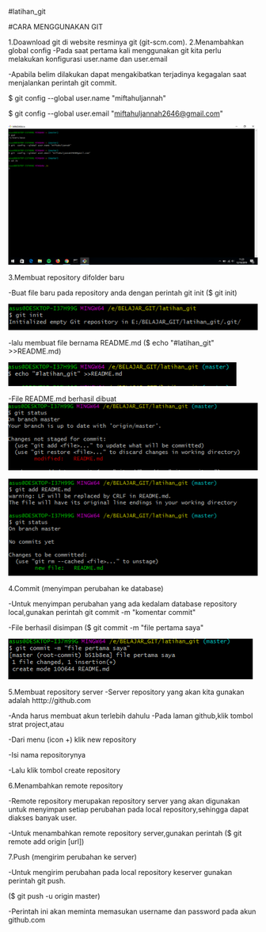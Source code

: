 #latihan_git

#CARA MENGGUNAKAN GIT

1.Doawnload git di website resminya git (git-scm.com).
2.Menambahkan global config
 -Pada saat pertama kali menggunakan git kita perlu melakukan konfigurasi user.name dan user.email
 
 -Apabila belim dilakukan dapat mengakibatkan terjadinya kegagalan saat menjalankan perintah git commit.
 
 $ git config --global user.name "miftahuljannah"
 
 $ git config --global user.email "miftahuljannah2646@gmail.com"

![gambar config](https://github.com/miftahuljannah1202/vanilla/blob/master/gambar/ss%20git%20config.png?raw=true)

3.Membuat repository difolder baru 
 
 -Buat file baru pada repository anda dengan perintah git init
  ($ git init)

![gambar git init](https://github.com/miftahuljannah1202/vanilla/blob/master/gambar/ss%203%20git%20init.PNG)

 -lalu membuat file bernama README.md
  ($ echo "#latihan_git" >>README.md)

![gambar echo](https://github.com/miftahuljannah1202/vanilla/blob/master/gambar/ss%204%20add%20readme.md.PNG)

 -File README.md berhasil dibuat
![git status](https://github.com/miftahuljannah1202/vanilla/blob/master/gambar/ss%20git%20status.PNG)

![gambar readme.md berhasil](https://github.com/miftahuljannah1202/vanilla/blob/master/gambar/ss%205%20readme.md%20bershasil.PNG)


4.Commit (menyimpan perubahan ke database)

 -Untuk menyimpan perubahan yang ada kedalam database repository local,gunakan perintah git commit -m "komentar commit"
 
 -File berhasil disimpan
  ($ git commit -m "file pertama saya"

![gambar commit](https://github.com/miftahuljannah1202/vanilla/blob/master/gambar/ss%206%20git%20commit.PNG)

5.Membuat repository server
 -Server repository yang akan kita gunakan adalah htttp://github.com
 
 -Anda harus membuat akun terlebih dahulu
 -Pada laman github,klik tombol strat project,atau
 
 -Dari menu (icon +) klik new repository
 
 -Isi nama repositorynya
 
 -Lalu klik tombol create repository

6.Menambahkan remote repository

 -Remote repository merupakan repository server yang akan digunakan untuk menyimpan setiap perubahan pada local repository,sehingga dapat diakses banyak user.
 
 -Untuk menambahkan remote  repository server,gunakan perintah ($ git remote add origin [url])

7.Push (mengirim perubahan ke server)
 
 -Untuk mengirim perubahan pada local repository keserver gunakan perintah git push.
  
 ($ git  push -u origin master)

 -Perintah ini akan meminta memasukan username dan password pada akun github.com
